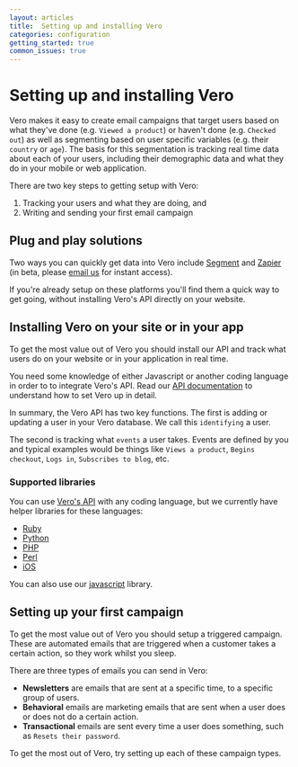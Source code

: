 ```yaml
---
layout: articles
title:  Setting up and installing Vero
categories: configuration
getting_started: true
common_issues: true
---
```


# Setting up and installing Vero

Vero makes it easy to create email campaigns that target users based on what they've done (e.g. `Viewed a product`) or haven't done (e.g. `Checked out`) as well as segmenting based on user specific variables (e.g. their `country` or `age`). The basis for this segmentation is tracking real time data about each of your users, including their demographic data and what they do in your mobile or web application.

There are two key steps to getting setup with Vero:

1. Tracking your users and what they are doing, and
2. Writing and sending your first email campaign

## Plug and play solutions

Two ways you can quickly get data into Vero include [Segment]({{site.data.links['segment']}}) and [Zapier]({{site.data.links['zapier']}}) (in beta, please [email us]({{site.data.links['email_us']}}) for instant access).

If you're already setup on these platforms you'll find them a quick way to get going, without installing Vero's API directly on your website.

## Installing Vero on your site or in your app

To get the most value out of Vero you should install our API and track what users do on your website or in your application in real time.

You need some knowledge of either Javascript or another coding language in order to to integrate Vero's API. Read our [API documentation]({{site.links.vero_api}}) to understand how to set Vero up in detail.

In summary, the Vero API has two key functions. The first is adding or updating a user in your Vero database. We call this `identifying` a user.

The second is tracking what `events` a user takes. Events are defined by you and typical examples would be things like `Views a product`, `Begins checkout`, `Logs in`, `Subscribes to blog`, etc.

### Supported libraries

You can use [Vero's API](http://www.getvero.com/api/) with any coding language, but we currently have helper libraries for these languages:

- [Ruby](http://www.getvero.com/api/ruby/)
- [Python](http://www.getvero.com/api/python/)
- [PHP](http://www.getvero.com/api/php/)
- [Perl](http://www.getvero.com/api/perl/)
- [iOS](http://www.getvero.com/api/ios/)

You can also use our [javascript](http://www.getvero.com/api/) library.

## Setting up your first campaign

To get the most value out of Vero you should setup a triggered campaign. These are automated emails that are triggered when a customer takes a certain action, so they work whilst you sleep.

There are three types of emails you can send in Vero:

- **Newsletters** are emails that are sent at a specific time, to a specific group of users.
- **Behavioral** emails are marketing emails that are sent when a user does or does not do a certain action.
- **Transactional** emails are sent every time a user does something, such as `Resets their password`.

To get the most out of Vero, try setting up each of these campaign types.
